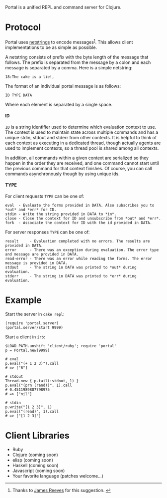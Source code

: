 Portal is a unified REPL and command server for Clojure.

# Protocol

Portal uses [netstrings](http://en.wikipedia.org/wiki/Netstring) to encode messages<sup><a
name="ref1" href="#fn1">1</a></sup>. This allows client implementations to be as simple as possible.

A netstring consists of prefix with the byte length of the message that follows. The prefix is
separated from the message by a colon and each message is separated by a comma. Here is a simple
netstring:

    18:The cake is a lie!,

The format of an individual portal message is as follows:

    ID TYPE DATA

Where each element is separated by a single space.

#### ID

`ID` is a string identifier used to determine which evaluation context to use. The context is
used to maintain state across multiple commands and has a unique stdin, stdout and stderr from other
contexts. It is helpful to think of each context as executing in a dedicated thread, though actually
agents are used to implement contexts, so a thread pool is shared among all contexts.

In addition, all commands within a given context are serialized so they happen in the order they are
received, and one command cannot start until the previous command for that context finishes. Of
course, you can call commands asynchronously though by using unique ids.

#### TYPE

For client requests `TYPE` can be one of:

    eval  - Evaluate the forms provided in DATA. Also subscribes you to *out* and *err* for ID.
    stdin - Write the string provided in DATA to *in*.
    close - Close the context for ID and unsubscribe from *out* and *err*.
    fork  - Associate the context for ID with the id provided in DATA.

For server responses `TYPE` can be one of:

    result     - Evaluation completed with no errors. The results are provided in DATA.
    error      - There was an exception during evaluation. The error type and message are provided in DATA.
    read-error - There was an error while reading the forms. The error message is provided in DATA.
    stdout     - The string in DATA was printed to *out* during evaluation.
    stderr     - The string in DATA was printed to *err* during evaluation.

# Example

Start the server in `cake repl`:

    (require 'portal.server)
    (portal.server/start 9999)

Start a client in `irb`:

    $LOAD_PATH.unshift 'client/ruby'; require 'portal'
    p = Portal.new(9999)

    # eval
    p.eval("(+ 1 2 3)").call
    # => ["6"]

    # stdout
    Thread.new { p.tail(:stdout, 1) }
    p.eval("(prn (rand))", 1).call
    # 0.4511989887798975
    # => ["nil"]

    # stdin
    p.write("[1 2 3]", 1)
    p.eval("(read)", 1).call
    # => ["[1 2 3]"]

# Client Libraries

* Ruby
* Clojure (coming soon)
* elisp (coming soon)
* Haskell (coming soon)
* Javascript (coming soon)
* Your favorite language (patches welcome...)

<hr>

1. Thanks to [James Reeves](https://github.com/weavejester) for this suggestion. <a name="fn1" href="#ref1">&#8617;</a>
